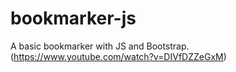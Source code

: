 # bookmarker-js
A basic bookmarker with JS and Bootstrap. (https://www.youtube.com/watch?v=DIVfDZZeGxM)
